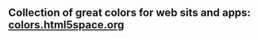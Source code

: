 ## Collection of great colors for web sits and apps: [colors.html5space.org](http://colors.html5space.org/)
